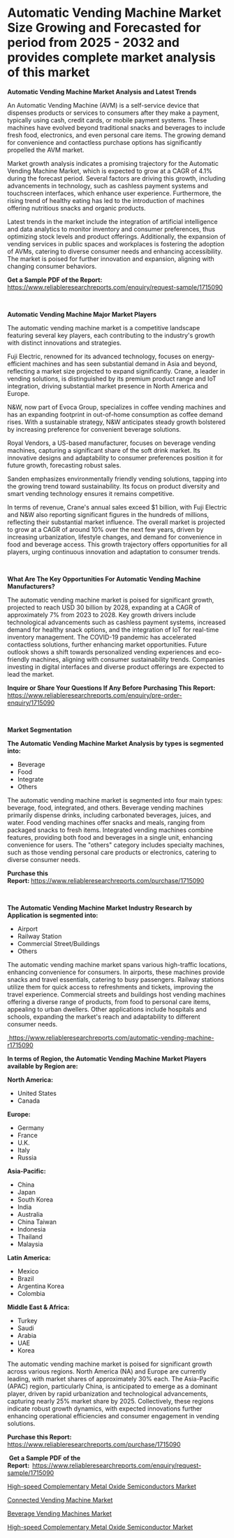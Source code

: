 <p><h1>Automatic Vending Machine Market Size Growing and Forecasted for period from 2025 - 2032 and provides complete market analysis of this market</h1></p><p><strong>Automatic Vending Machine Market Analysis and Latest Trends</strong></p>
<p><p>An Automatic Vending Machine (AVM) is a self-service device that dispenses products or services to consumers after they make a payment, typically using cash, credit cards, or mobile payment systems. These machines have evolved beyond traditional snacks and beverages to include fresh food, electronics, and even personal care items. The growing demand for convenience and contactless purchase options has significantly propelled the AVM market.</p><p>Market growth analysis indicates a promising trajectory for the Automatic Vending Machine Market, which is expected to grow at a CAGR of 4.1% during the forecast period. Several factors are driving this growth, including advancements in technology, such as cashless payment systems and touchscreen interfaces, which enhance user experience. Furthermore, the rising trend of healthy eating has led to the introduction of machines offering nutritious snacks and organic products.</p><p>Latest trends in the market include the integration of artificial intelligence and data analytics to monitor inventory and consumer preferences, thus optimizing stock levels and product offerings. Additionally, the expansion of vending services in public spaces and workplaces is fostering the adoption of AVMs, catering to diverse consumer needs and enhancing accessibility. The market is poised for further innovation and expansion, aligning with changing consumer behaviors.</p></p>
<p><strong>Get a Sample PDF of the Report:&nbsp;</strong> <a href="https://www.reliableresearchreports.com/enquiry/request-sample/1715090?utm_campaign=37&utm_medium=2&utm_source=Github&utm_content=ia&utm_term=11012025&utm_id=automatic-vending-machine">https://www.reliableresearchreports.com/enquiry/request-sample/1715090</a></p>
<p>&nbsp;</p>
<p><strong>Automatic Vending Machine Major Market Players</strong></p>
<p><p>The automatic vending machine market is a competitive landscape featuring several key players, each contributing to the industry's growth with distinct innovations and strategies. </p><p>Fuji Electric, renowned for its advanced technology, focuses on energy-efficient machines and has seen substantial demand in Asia and beyond, reflecting a market size projected to expand significantly. Crane, a leader in vending solutions, is distinguished by its premium product range and IoT integration, driving substantial market presence in North America and Europe.</p><p>N&W, now part of Evoca Group, specializes in coffee vending machines and has an expanding footprint in out-of-home consumption as coffee demand rises. With a sustainable strategy, N&W anticipates steady growth bolstered by increasing preference for convenient beverage solutions.</p><p>Royal Vendors, a US-based manufacturer, focuses on beverage vending machines, capturing a significant share of the soft drink market. Its innovative designs and adaptability to consumer preferences position it for future growth, forecasting robust sales.</p><p>Sanden emphasizes environmentally friendly vending solutions, tapping into the growing trend toward sustainability. Its focus on product diversity and smart vending technology ensures it remains competitive.</p><p>In terms of revenue, Crane's annual sales exceed $1 billion, with Fuji Electric and N&W also reporting significant figures in the hundreds of millions, reflecting their substantial market influence. The overall market is projected to grow at a CAGR of around 10% over the next few years, driven by increasing urbanization, lifestyle changes, and demand for convenience in food and beverage access. This growth trajectory offers opportunities for all players, urging continuous innovation and adaptation to consumer trends.</p></p>
<p>&nbsp;</p>
<p><strong>What Are The Key Opportunities For Automatic Vending Machine Manufacturers?</strong></p>
<p><p>The automatic vending machine market is poised for significant growth, projected to reach USD 30 billion by 2028, expanding at a CAGR of approximately 7% from 2023 to 2028. Key growth drivers include technological advancements such as cashless payment systems, increased demand for healthy snack options, and the integration of IoT for real-time inventory management. The COVID-19 pandemic has accelerated contactless solutions, further enhancing market opportunities. Future outlook shows a shift towards personalized vending experiences and eco-friendly machines, aligning with consumer sustainability trends. Companies investing in digital interfaces and diverse product offerings are expected to lead the market.</p></p>
<p><strong>Inquire or Share Your Questions If Any Before Purchasing This Report:</strong> <a href="https://www.reliableresearchreports.com/enquiry/pre-order-enquiry/1715090?utm_campaign=37&utm_medium=2&utm_source=Github&utm_content=ia&utm_term=11012025&utm_id=automatic-vending-machine">https://www.reliableresearchreports.com/enquiry/pre-order-enquiry/1715090</a></p>
<p>&nbsp;</p>
<p><strong>Market Segmentation</strong></p>
<p><strong>The Automatic Vending Machine Market Analysis by types is segmented into:</strong></p>
<p><ul><li>Beverage</li><li>Food</li><li>Integrate</li><li>Others</li></ul></p>
<p><p>The automatic vending machine market is segmented into four main types: beverage, food, integrated, and others. Beverage vending machines primarily dispense drinks, including carbonated beverages, juices, and water. Food vending machines offer snacks and meals, ranging from packaged snacks to fresh items. Integrated vending machines combine features, providing both food and beverages in a single unit, enhancing convenience for users. The "others" category includes specialty machines, such as those vending personal care products or electronics, catering to diverse consumer needs.</p></p>
<p><strong>Purchase this Report:&nbsp;</strong><a href="https://www.reliableresearchreports.com/purchase/1715090?utm_campaign=37&utm_medium=2&utm_source=Github&utm_content=ia&utm_term=11012025&utm_id=automatic-vending-machine">https://www.reliableresearchreports.com/purchase/1715090</a></p>
<p>&nbsp;</p>
<p><strong>The Automatic Vending Machine Market Industry Research by Application is segmented into:</strong></p>
<p><ul><li>Airport</li><li>Railway Station</li><li>Commercial Street/Buildings</li><li>Others</li></ul></p>
<p><p>The automatic vending machine market spans various high-traffic locations, enhancing convenience for consumers. In airports, these machines provide snacks and travel essentials, catering to busy passengers. Railway stations utilize them for quick access to refreshments and tickets, improving the travel experience. Commercial streets and buildings host vending machines offering a diverse range of products, from food to personal care items, appealing to urban dwellers. Other applications include hospitals and schools, expanding the market's reach and adaptability to different consumer needs.</p></p>
<p><a href="https://www.reliableresearchreports.com/automatic-vending-machine-r1715090?utm_campaign=37&utm_medium=2&utm_source=Github&utm_content=ia&utm_term=11012025&utm_id=automatic-vending-machine">&nbsp;https://www.reliableresearchreports.com/automatic-vending-machine-r1715090</a></p>
<p><strong>In terms of Region, the Automatic Vending Machine Market Players available by Region are:</strong></p>
<p>
    <p> <strong> North America: </strong>
        <ul>
            <li>United States</li>
            <li>Canada</li>
        </ul>
        </p> 
    <p> <strong> Europe: </strong>
        <ul>
            <li>Germany</li>
            <li>France</li>
            <li>U.K.</li>
            <li>Italy</li>
            <li>Russia</li>
        </ul>
        </p> 
    <p> <strong> Asia-Pacific: </strong>
        <ul>
            <li>China</li>
            <li>Japan</li>
            <li>South Korea</li>
            <li>India</li>
            <li>Australia</li>
            <li>China Taiwan</li>
            <li>Indonesia</li>
            <li>Thailand</li>
            <li>Malaysia</li>
        </ul>
        </p> 
    <p> <strong> Latin America: </strong>
        <ul>
            <li>Mexico</li>
            <li>Brazil</li>
            <li>Argentina Korea</li>
            <li>Colombia</li>
        </ul>
        </p> 
    <p> <strong> Middle East & Africa: </strong>
        <ul>
            <li>Turkey</li>
            <li>Saudi</li>
            <li>Arabia</li>
            <li>UAE</li>
            <li>Korea</li>
        </ul>
    </p>
    </p>
<p><p>The automatic vending machine market is poised for significant growth across various regions. North America (NA) and Europe are currently leading, with market shares of approximately 30% each. The Asia-Pacific (APAC) region, particularly China, is anticipated to emerge as a dominant player, driven by rapid urbanization and technological advancements, capturing nearly 25% market share by 2025. Collectively, these regions indicate robust growth dynamics, with expected innovations further enhancing operational efficiencies and consumer engagement in vending solutions.</p></p>
<p><strong>Purchase this Report: </strong><a href="https://www.reliableresearchreports.com/purchase/1715090?utm_campaign=37&utm_medium=2&utm_source=Github&utm_content=ia&utm_term=11012025&utm_id=automatic-vending-machine">https://www.reliableresearchreports.com/purchase/1715090</a></p>
<p>&nbsp;<strong>Get a Sample PDF of the Report:&nbsp;&nbsp;</strong><a href="https://www.reliableresearchreports.com/enquiry/request-sample/1715090?utm_campaign=37&utm_medium=2&utm_source=Github&utm_content=ia&utm_term=11012025&utm_id=automatic-vending-machine">https://www.reliableresearchreports.com/enquiry/request-sample/1715090</a></p>
<p><strong></strong></p>
<p><p><a href="https://github.com/maclarensidney/Market-Research-Report-List-1/blob/main/high-speed-complementary-metal-oxide-semiconductors-market.md?utm_campaign=37&utm_medium=2&utm_source=Github&utm_content=ia&utm_term=11012025&utm_id=automatic-vending-machine">High-speed Complementary Metal Oxide Semiconductors Market</a></p><p><a href="https://github.com/DianaWilson796/Market-Research-Report-List-1/blob/main/connected-vending-machine-market.md?utm_campaign=37&utm_medium=2&utm_source=Github&utm_content=ia&utm_term=11012025&utm_id=automatic-vending-machine">Connected Vending Machine Market</a></p><p><a href="https://github.com/wwwkeltoum/Market-Research-Report-List-5/blob/main/beverage-vending-machines-market.md?utm_campaign=37&utm_medium=2&utm_source=Github&utm_content=ia&utm_term=11012025&utm_id=automatic-vending-machine">Beverage Vending Machines Market</a></p><p><a href="https://github.com/joannesouthgate/Market-Research-Report-List-5/blob/main/high-speed-complementary-metal-oxide-semiconductor-market.md?utm_campaign=37&utm_medium=2&utm_source=Github&utm_content=ia&utm_term=11012025&utm_id=automatic-vending-machine">High-speed Complementary Metal Oxide Semiconductor Market</a></p></p>